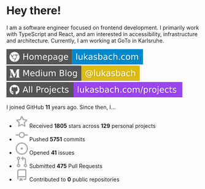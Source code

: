 # Hey there!

I am a software engineer focused on frontend development. I primarily work with TypeScript and React, and am interested in accessibility, infrastructure and architecture. Currently, I am working at GoTo in Karlsruhe.

[![Homepage](./icons/homepage.svg)](https://lukasbach.com)
[![Medium Blog](./icons/medium.svg)](https://medium.com/@lukasbach)
[![My Projects](./icons/projects.svg)](https://lukasbach.com/projects)

I joined GitHub **11** years ago. Since then, I...

- ![](./icons/star.svg) Received **1805** stars across **129** personal projects
- ![](./icons/commit.svg) Pushed **5751** commits
- ![](./icons/issues.svg) Opened **41** issues
- ![](./icons/pr.svg) Submitted **475** Pull Requests
- ![](./icons/repo.svg) Contributed to **0** public repositories
